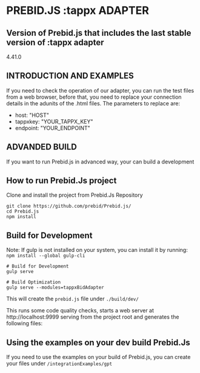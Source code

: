 # PREBID.JS :tappx ADAPTER
## Version of Prebid.js that includes the last stable version of :tappx adapter
4.41.0
## INTRODUCTION AND EXAMPLES
If you need to check the operation of our adapter, you can run the test files from a web browser, before that, you need to replace your connection details in the adunits of the .html files. The parameters to replace are:
- host: "HOST"
- tappxkey: "YOUR_TAPPX_KEY"
- endpoint: "YOUR_ENDPOINT"

## ADVANDED BUILD
If you want to run Prebid.js in advanced way, your can build a development
## How to run Prebid.Js project
Clone and install the project from Prebid.Js Repository
```
git clone https://github.com/prebid/Prebid.js/
cd Prebid.js
npm install
```
## Build for Development

Note: If gulp is not installed on your system, you can install it by running: `npm install --global gulp-cli`

```
# Build for Development
gulp serve

# Build Optimization
gulp serve --modules=tappxBidAdapter
```

This will create the `prebid.js` file under `./build/dev/`

This runs some code quality checks, starts a web server at http://localhost:9999 serving from the project root and generates the following files:

## Using the examples on your dev build Prebid.Js
If you need to use the examples on your build of Prebid.js, you can create your files under `/integrationExamples/gpt`
